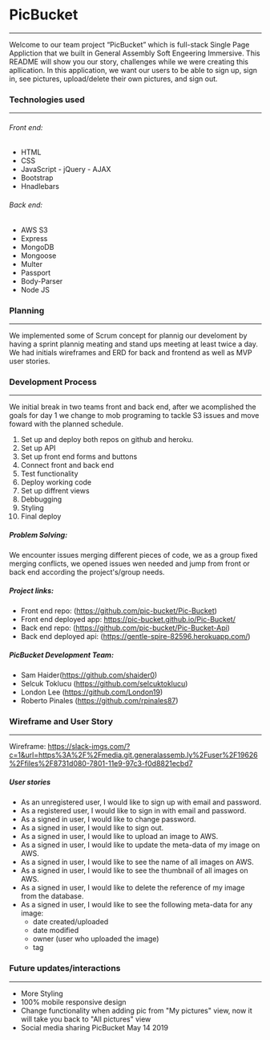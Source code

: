 # PicBucket
-------------------------
Welcome to our team project “PicBucket” which is full-stack Single Page Appliction that we built in General Assembly Soft Engeering Immersive. This README will show you our story, challenges while we were creating this apllication. In this application, we want our users to be able to sign up, sign in, see pictures, upload/delete their own pictures, and sign out.

### Technologies used
-----------------------
###### Front end:
* HTML
* CSS
* JavaScript - jQuery - AJAX
* Bootstrap
* Hnadlebars

###### Back end:
* AWS S3
* Express
* MongoDB
* Mongoose
* Multer
* Passport
* Body-Parser
* Node JS

### Planning
------------------------------
We implemented some of Scrum concept for plannig our develoment by having a sprint plannig meating and stand ups meeting at least twice a day. We had initials wireframes and ERD for back and frontend as well as MVP user stories.

### Development Process
--------------------------------
We initial break in two teams front and back end, after we acomplished the goals for day 1 we change to mob programing to tackle S3 issues and move foward with the planned schedule.

1. Set up and deploy both repos on github and heroku.
2. Set up API
3. Set up front end forms and buttons
4. Connect front and back end
5. Test functionality
6. Deploy working code
7. Set up diffrent views
8. Debbugging
9. Styling
10. Final deploy

##### Problem Solving:
We encounter issues merging different pieces of code, we as a group fixed merging conflicts, we opened issues wen needed and jump from front or back end according the project's/group needs.

##### Project links:
* Front end repo: (https://github.com/pic-bucket/Pic-Bucket)
* Front end deployed app: https://pic-bucket.github.io/Pic-Bucket/
* Back end repo: (https://github.com/pic-bucket/Pic-Bucket-Api)
* Back end deployed api: (https://gentle-spire-82596.herokuapp.com/)

##### PicBucket Development Team:
* Sam Haider(https://github.com/shaider0)
* Selcuk Toklucu (https://github.com/selcuktoklucu)
* London Lee (https://github.com/London19)
* Roberto Pinales (https://github.com/rpinales87)

### Wireframe and User Story
--------------------------------------
Wireframe: https://slack-imgs.com/?c=1&url=https%3A%2F%2Fmedia.git.generalassemb.ly%2Fuser%2F19626%2Ffiles%2F8731d080-7801-11e9-97c3-f0d8821ecbd7

##### User stories
* As an unregistered user, I would like to sign up with email and password.
* As a registered user, I would like to sign in with email and password.
* As a signed in user, I would like to change password.
* As a signed in user, I would like to sign out.
* As a signed in user, I would like to upload an image to AWS.
* As a signed in user, I would like to update the meta-data of my image on AWS.
* As a signed in user, I would like to see the name of all images on AWS.
* As a signed in user, I would like to see the thumbnail of all images on AWS.
* As a signed in user, I would like to delete the reference of my image from the database.
* As a signed in user, I would like to see the following meta-data for any image:
  - date created/uploaded
  - date modified
  - owner (user who uploaded the image)
  - tag

### Future updates/interactions
-------------------------
* More Styling
* 100% mobile responsive design
* Change functionality when adding pic from "My pictures" view, now it will take you back to "All pictures" view
* Social media sharing
PicBucket
May 14 2019
